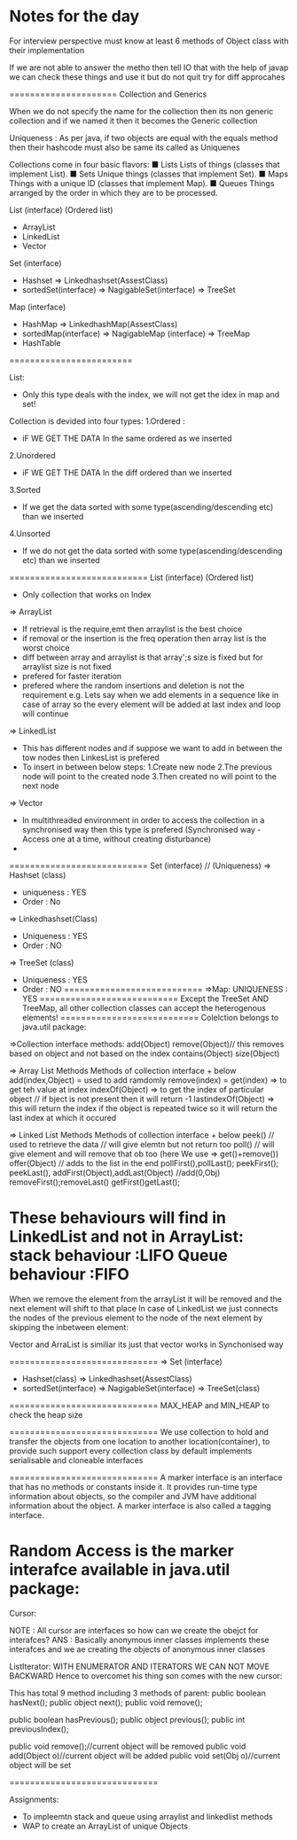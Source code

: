 Notes for the day
=====================

For interview perspective must know at least 6 methods of Object class with their implementation

If we are not able to answer the metho then tell IO that with the help of javap we can check these things and use it but do not quit try for diff approcahes

=====================
Collection and Generics

When we do not specify the name for the collection then its non generic collection and if we named it then it becomes the Generic collection 

Uniqueness :
As per java, if two objects are equal with the equals method then their hashcode must also be same its called as Uniquenes

Collections come in four basic flavors:
■ Lists Lists of things (classes that implement List).
■ Sets Unique things (classes that implement Set).
■ Maps Things with a unique ID (classes that implement Map).
■ Queues Things arranged by the order in which they are to be processed. 

List (interface) (Ordered list)
- ArrayList 
- LinkedList
- Vector

Set (interface)
 - Hashset => Linkedhashset(AssestClass)
 - sortedSet(interface) => NagigableSet(interface) => TreeSet

Map (interface)
 - HashMap => LinkedhashMap(AssestClass)
 - sortedMap(interface) => NagigableMap (interface) => TreeMap
 - HashTable

========================

List:
- Only this type deals with the index, we will not get the idex in map and set!

Collection is devided into four types:
1.Ordered :
- iF WE GET THE DATA In the same ordered as we inserted

2.Unordered
- iF WE GET THE DATA In the diff ordered than we inserted

3.Sorted
- If we get the data sorted with some type(ascending/descending etc) than we inserted

4.Unsorted
- If we do not get the data sorted with some type(ascending/descending etc) than we inserted

===========================
List (interface) (Ordered list)
- Only collection that works on Index

=> ArrayList 
- If retrieval is the require,emt then arraylist is the best choice
- if removal or the insertion is the freq operation then array list is the worst choice
- diff between array and arraylist is that array';s size is fixed but for arraylist size is not fixed
- prefered for faster iteration
- prefered where the random insertions and deletion is not the requirement
e.g.
Lets say when we add elements in a sequence like in case of array so the every element will be added at last index and loop will continue

=> LinkedList
- This has different nodes and if suppose we want to add in between the tow nodes then LinkesList is prefered
- To insert in between below steps:
1.Create new node 
2.The previous node will point to the created node 
3.Then created no will point to the next node

=> Vector
- In multithreaded environment in order to access the collection in a synchronised way then this type is prefered
(Synchronised way - Access one at a time, without creating disturbance)
- 
===========================
Set (interface) // (Uniqueness)
 => Hashset  (class)
  - uniqueness : YES
  - Order :  No

 => Linkedhashset(Class)
  - Uniqueness : YES
  - Order :  NO

  => TreeSet (class) 
  - Uniqueness : YES
  - Order :  NO
===========================
=>Map:
UNIQUENESS : YES
===========================
Except the TreeSet AND TreeMap, all other collection classes can accept the heterogenous elements!
===========================
Colelction belongs to java.util package:

=>Collection interface methods:
add(Object)
remove(Object)// this removes based on object and not based on the index
contains(Object)
size(Object)


=> Array List Methods
Methods of collection interface + below
add(index,Object) = used to add ramdomly
remove(index) = 
get(index) => to get teh value at index
indexOf(Object) => to get the index of particular object // if bject is not present then it will return -1
lastindexOf(Object) => this will return the index if the object is repeated twice so it will return the last index at which it occured

=> Linked List Methods
Methods of collection interface + below
peek() // used to retrieve the data // will give elemtn but not return too
poll() // will give element and will remove that ob too (here We use => get()+remove())
offer(Object) // adds to the list in the end 
pollFirst(),pollLast();
peekFirst(); peekLast(), 
addFirst(Object),addLast(Object) //add(0,Obj)
removeFirst();removeLast()
getFirst()getLast();

These behaviours will find in LinkedList and not in ArrayList:
stack behaviour :LIFO
Queue behaviour :FIFO 
=============================
When we remove the element from the arrayList it will be removed and the next element will shift to that place
In case of LinkedList we just connects the nodes of the previous element to the node of the next element by skipping the inbetween element:    

Vector and ArraList is similiar its just that vector works in Synchonised way

=============================
=> Set (interface)
 - Hashset(class) => Linkedhashset(AssestClass)
 - sortedSet(interface) => NagigableSet(interface) => TreeSet(class)

=============================
MAX_HEAP and MIN_HEAP to check the heap size


=============================
We use collection to hold and transfer the objects from one location to another location(container), 
to provide such support every collection class by default implements serialisable and cloneable 
interfaces

=============================
A marker interface is an interface that has no methods or constants inside it. It provides run-time type information about objects, so the compiler and JVM have additional information about the object. A marker interface is also called a tagging interface.

Random Access is the marker interafce available in java.util package: 
=============================
Cursor:

NOTE : All cursor are interfaces so how can we create the obejct for interafces?
ANS : Basically anonymous inner classes implements these interafces and we ae creating the objects of anonymous inner classes  

ListIterator:
WITH ENUMERATOR AND ITERATORS WE CAN NOT MOVE BACKWARD Hence to overcomet his thing son comes with the new cursor:

This has total 9 method including 3 methods of parent:
public boolean hasNext();
public object next();
public void remove();

public boolean hasPrevious();
public object previous();
public int previousIndex();

public void remove();//current object will be removed
public void add(Object o)//current object will be added
public void set(Obj o)//current object will be set

=============================

Assignments:
- To impleemtn stack and queue using arraylist and linkedlist methods
- WAP to create an ArrayList of unique Objects
